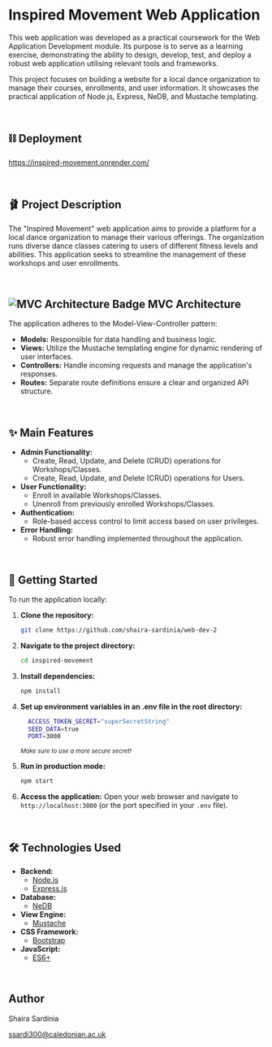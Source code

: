 # Inspired Movement Web Application

This web application was developed as a practical coursework for the Web Application Development module. Its purpose is to serve as a learning exercise, demonstrating the ability to design, develop, test, and deploy a robust web application utilising relevant tools and frameworks.

This project focuses on building a website for a local dance organization to manage their courses, enrollments, and user information. It showcases the practical application of Node.js, Express, NeDB, and Mustache templating.

<br>

## ⛓️ Deployment
https://inspired-movement.onrender.com/

<br>

## 🩰 Project Description

The "Inspired Movement" web application aims to provide a platform for a local dance organization to manage their various offerings. The organization runs diverse dance classes catering to users of different fitness levels and abilities. This application seeks to streamline the management of these workshops and user enrollments.

<br>

## <img src="https://img.shields.io/badge/Architecture-MVC-blueviolet" alt="MVC Architecture Badge"> MVC Architecture

The application adheres to the Model-View-Controller pattern:

* **Models:** Responsible for data handling and business logic.
* **Views:** Utilize the Mustache templating engine for dynamic rendering of user interfaces.
* **Controllers:** Handle incoming requests and manage the application's responses.
* **Routes:** Separate route definitions ensure a clear and organized API structure.

<br>

## ✨ Main Features

* **Admin Functionality:**
    * Create, Read, Update, and Delete (CRUD) operations for Workshops/Classes.
    * Create, Read, Update, and Delete (CRUD) operations for Users.
* **User Functionality:**
    * Enroll in available Workshops/Classes.
    * Unenroll from previously enrolled Workshops/Classes.
* **Authentication:**
    * Role-based access control to limit access based on user privileges.
* **Error Handling:**
    * Robust error handling implemented throughout the application.

<br>

## 🚀 Getting Started

To run the application locally:

1.  **Clone the repository:**
    ```bash
    git clone https://github.com/shaira-sardinia/web-dev-2
    ```

2.  **Navigate to the project directory:**
    ```bash
    cd inspired-movement
    ```

3.  **Install dependencies:**
    ```bash
    npm install
    ```

4.  **Set up environment variables in an .env file in the root directory:**
    ```bash
      ACCESS_TOKEN_SECRET="superSecretString"
      SEED_DATA=true
      PORT=3000
      ```

    <small>*Make sure to use a more secure secret!*</small>

5.  **Run in production mode:**
    ```bash
    npm start
    ```

6.  **Access the application:**
    Open your web browser and navigate to `http://localhost:3000` (or the port specified in your `.env` file).

<br>

## 🛠️ Technologies Used

* **Backend:**
    * [Node.js](https://nodejs.org/)
    * [Express.js](https://expressjs.com/)
* **Database:**
    * [NeDB](https://github.com/louischatriot/nedb)
* **View Engine:**
    * [Mustache](https://mustache.github.io/)
* **CSS Framework:**
    * [Bootstrap](https://getbootstrap.com/)
* **JavaScript:**
    * [ES6+](https://es6.org/)

<br> 

## Author

Shaira Sardinia

ssardi300@caledonian.ac.uk
